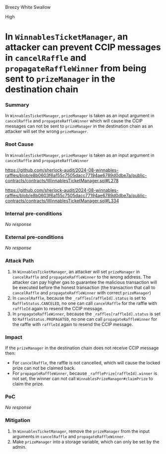 Breezy White Swallow

High

# In `WinnablesTicketManager`, an attacker can prevent CCIP messages in `cancelRaffle` and `propagateRaffleWinner` from being sent to `prizeManager` in the destination chain

### Summary

In `WinnablesTicketManager`, `prizeManager` is taken as an input argument in 
`cancelRaffle` and `propagateRaffleWinner` which will cause the CCIP messages can not be sent to `prizeManager` in the destination chain as an attacker will set the wrong `prizeManager`.

### Root Cause

In `WinnablesTicketManager`, `prizeManager` is taken as an input argument in 
`cancelRaffle` and `propagateRaffleWinner`

https://github.com/sherlock-audit/2024-08-winnables-raffles/blob/e8b0603f6a155c7505dacc77194ae6789d0dbe7a/public-contracts/contracts/WinnablesTicketManager.sol#L278

https://github.com/sherlock-audit/2024-08-winnables-raffles/blob/e8b0603f6a155c7505dacc77194ae6789d0dbe7a/public-contracts/contracts/WinnablesTicketManager.sol#L334

### Internal pre-conditions

_No response_

### External pre-conditions

_No response_

### Attack Path

1. In `WinnablesTicketManager`, an attacker will set `prizeManager` in `cancelRaffle` and `propagateRaffleWinner` to the wrong address. The attacker can pay higher gas to guarantee the malicious transaction will be executed before the honest transaction (the transaction that call to `cancelRaffle` and `propagateRaffleWinner` with correct `prizeManager`)
2. In `cancelRaffle`, because the `_raffles[raffleId].status` is set to `RaffleStatus.CANCELED`, no one can call `cancelRaffle` for the raffle with `raffleId` again to resend the CCIP message.
3. In `propagateRaffleWinner`, because the `_raffles[raffleId].status` is set to `RaffleStatus.PROPAGATED`, no one can call `propagateRaffleWinner` for the raffle with `raffleId` again to resend the CCIP message.

### Impact

If the `prizeManager` in the destination chain does not receive CCIP message then:
- For `cancelRaffle`, the raffle is not cancelled, which will cause the locked prize can not be claimed back.
- For `propagateRaffleWinner`, because `_rafflePrize[raffleId].winner` is not set, the winner can not call `WinnablesPrizeManager#claimPrize` to claim the prize.

### PoC

_No response_

### Mitigation

1. In `WinnablesTicketManager`, remove the `prizeManager` from the input arguments in `cancelRaffle` and `propagateRaffleWinner`.
2. Make `prizeManager` into a storage variable, which can only be set by the admin.